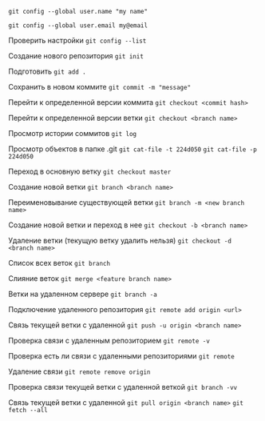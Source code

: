 `git config --global user.name "my name"`

`git config --global user.email my@email`

Проверить настройки `git config --list`

Создание нового репозитория `git init`

Подготовить `git add .`

Сохранить в новом коммите `git commit -m "message"`

Перейти к определенной версии коммита `git checkout <commit hash>`

Перейти к определенной версии ветки `git checkout <branch name>`

Просмотр истории соммитов `git log`

Просмотр объектов в папке .git
`git cat-file -t 224d050`
`git cat-file -p 224d050`

Переход в основную ветку `git checkout master`

Создание новой ветки `git branch <branch name>`

Переименовывание существующей ветки `git branch -m <new branch name>`

Создание новой ветки и переход в нее `git checkout -b <branch name>`

Удаление ветки (текущую ветку удалить нельзя) `git checkout -d <branch name>`

Список всех веток `git branch`

Слияние веток `git merge <feature branch name>` 

Ветки на удаленном сервере `git branch -a`

Подключение удаленного репозитория `git remote add origin <url>`

Связь текущей ветки с удаленной `git push -u origin <branch name>`

Проверка связи с удаленным репозиторием `git remote -v`

Проверка есть ли связи с удаленными репозиториями `git remote`

Удаление связи `git remote remove origin`

Проверка связи текущей ветки с удаленной веткой `git branch -vv`

Связь текущей ветки с удаленной `git pull origin <branch name>`  `git fetch --all`

